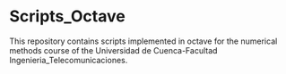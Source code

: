 # Scripts_Octave
This repository contains scripts implemented in octave for the numerical methods course of the Universidad de Cuenca-Facultad Ingenieria_Telecomunicaciones.
